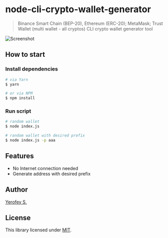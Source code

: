 # node-cli-crypto-wallet-generator

> Binance Smart Chain (BEP-20), Ethereum (ERC-20); MetaMask; Trust Wallet (multi wallet - all cryptos) CLI crypto wallet generator tool

![Screenshot](https://i.imgur.com/AZOYxRv.png)

## How to start
### Install dependencies
```bash
# via Yarn
$ yarn

# or via NPM
$ npm install
```

### Run script
```bash
# random wallet
$ node index.js

# random wallet with desired prefix
$ node index.js -p aaa
```

## Features
- No Internet connection needed
- Generate address with desired prefix

## Author
[Yerofey S.](https://github.com/yerofey)

## License
This library licensed under [MIT](https://github.com/yerofey/node-cli-crypto-wallet-generator/blob/master/LICENSE).
